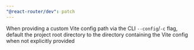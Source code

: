 ```yaml
---
"@react-router/dev": patch
---
```


When providing a custom Vite config path via the CLI `--config`/`-c` flag, default the project root directory to the directory containing the Vite config when not explicitly provided
